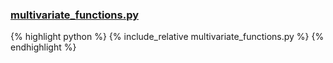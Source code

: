 ### [multivariate_functions.py](multivariate_functions.py)
<p></p>

{% highlight python %}
{% include_relative multivariate_functions.py %}
{% endhighlight %}
